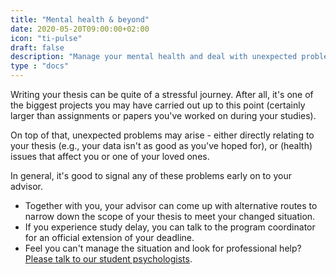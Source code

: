 ```yaml
---
title: "Mental health & beyond"
date: 2020-05-20T09:00:00+02:00
icon: "ti-pulse"
draft: false
description: "Manage your mental health and deal with unexpected problems during your thesis"
type : "docs"
---
```


Writing your thesis can be quite of a stressful journey. After all, it's one of the biggest projects you may have carried out up to this point (certainly larger than assignments or papers you've worked on during your studies).

On top of that, unexpected problems may arise - either directly relating to your thesis (e.g., your data isn't as good as you've hoped for), or (health) issues that affect you or one of your loved ones.

In general, it's good to signal any of these problems early on to your advisor.

- Together with you, your advisor can come up with alternative routes to narrow down the scope of your thesis to meet your changed situation.
- If you experience study delay, you can talk to the program coordinator for an official extension of your deadline.
- Feel you can't manage the situation and look for professional help? [Please talk to our student psychologists](support).
